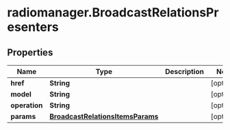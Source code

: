 # radiomanager.BroadcastRelationsPresenters

## Properties

Name | Type | Description | Notes
------------ | ------------- | ------------- | -------------
**href** | **String** |  | [optional] 
**model** | **String** |  | [optional] 
**operation** | **String** |  | [optional] 
**params** | [**BroadcastRelationsItemsParams**](BroadcastRelationsItemsParams.md) |  | [optional] 


